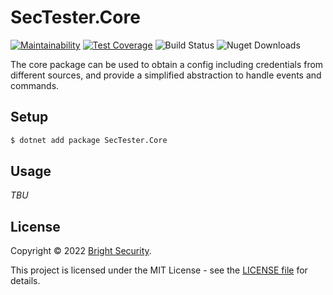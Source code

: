 # SecTester.Core

[![Maintainability](https://api.codeclimate.com/v1/badges/c92a6cb490b75c55133a/maintainability)](https://codeclimate.com/github/NeuraLegion/sectester-net/maintainability)
[![Test Coverage](https://api.codeclimate.com/v1/badges/c92a6cb490b75c55133a/test_coverage)](https://codeclimate.com/github/NeuraLegion/sectester-net/test_coverage)
![Build Status](https://github.com/NeuraLegion/sectester-net/actions/workflows/coverage.yml/badge.svg?branch=master&event=push)
![Nuget Downloads](https://img.shields.io/nuget/dt/SecTester.Core)

The core package can be used to obtain a config including credentials from different sources, and provide a simplified
abstraction to handle events and commands.

## Setup

```bash
$ dotnet add package SecTester.Core
```

## Usage

_TBU_

## License

Copyright © 2022 [Bright Security](https://brightsec.com/).

This project is licensed under the MIT License - see the [LICENSE file](LICENSE) for details.
